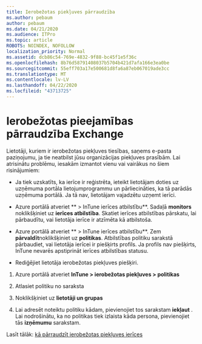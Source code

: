 ```yaml
---
title: Ierobežotas piekļuves pārraudzība
ms.author: pebaum
author: pebaum
ms.date: 04/21/2020
ms.audience: ITPro
ms.topic: article
ROBOTS: NOINDEX, NOFOLLOW
localization_priority: Normal
ms.assetid: dcb86c54-769e-4832-9f88-bc45f1e5f36c
ms.openlocfilehash: 8b76d58791408037b5704b421d7afa166e3ea0be
ms.sourcegitcommit: 55eff703a17e500681d8fa6a87eb067019ade3cc
ms.translationtype: MT
ms.contentlocale: lv-LV
ms.lasthandoff: 04/22/2020
ms.locfileid: "43713725"
---
```

# <a name="monitoring-conditional-access-for-exchange"></a>Ierobežotas pieejamības pārraudzība Exchange

Lietotāji, kuriem ir ierobežotas piekļuves tiesības, saņems e-pasta paziņojumu, ja tie neatbilst jūsu organizācijas piekļuves prasībām. Lai atrisinātu problēmu, iesakām izmantot vienu vai vairākus no šiem risinājumiem:
  
- Ja tiek uzskatīts, ka ierīce ir reģistrēta, ieteikt lietotājam doties uz uzņēmuma portāla lietojumprogrammu un pārliecināties, ka tā parādās uzņēmuma portālā. Ja tā nav, lietotājam vajadzētu uzņemt ierīci.
    
- Azure portālā atveriet ** \> InTune ierīces atbilstību**. Sadaļā **monitors** noklikšķiniet uz **ierīces atbilstība**. Skatiet ierīces atbilstības pārskatu, lai pārbaudītu, vai lietotāja ierīce ir atzīmēta kā atbilstoša. 
    
- Azure portālā atveriet ** \> InTune ierīces atbilstību**. Zem **pārvaldīt**noklikšķiniet uz **politikas**. Atbilstības politiku sarakstā pārbaudiet, vai lietotāja ierīcei ir piešķirts profils. Ja profils nav piešķirts, InTune nevarēs apstiprināt ierīces atbilstības statusu. 
    
- Rediģējiet lietotāja ierobežotas piekļuves piešķiri.
    
1. Azure portālā atveriet **InTune \> ierobežotas piekļuves \> politikas**
    
2. Atlasiet politiku no saraksta
    
3. Noklikšķiniet uz **lietotāji un grupas**
    
4. Lai adresēt noteiktu politiku kādam, pievienojiet tos sarakstam **iekļaut** . Lai nodrošinātu, ka no politikas tiek izlaista kāda persona, pievienojiet tās **izņēmumu** sarakstam. 
    
Lasīt tālāk: [kā pārraudzīt ierobežotas piekļuves ierīces](https://docs.microsoft.com/intune/conditional-access-exchange-monitor)
  

